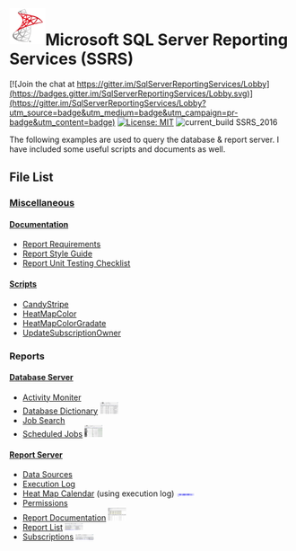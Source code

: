 <img align="left" src="Images/ReadMe/App.png" width="64px" >

# Microsoft SQL Server Reporting Services (SSRS)

[![Join the chat at https://gitter.im/SqlServerReportingServices/Lobby](https://badges.gitter.im/SqlServerReportingServices/Lobby.svg)](https://gitter.im/SqlServerReportingServices/Lobby?utm_source=badge&utm_medium=badge&utm_campaign=pr-badge&utm_content=badge)
[![License: MIT](https://img.shields.io/badge/License-MIT-yellow.svg)](LICENSE "MIT License Copyright © Anthony Duguid")
![current_build SSRS_2016](https://img.shields.io/badge/current_build-SSRS_2016-red.svg)

The following examples are used to query the database & report server. I have included some useful scripts and documents as well.
<!---
[![License: MIT](https://img.shields.io/badge/License-MIT-yellow.svg)](LICENSE "MIT License Copyright © 2017 Anthony Duguid")
[![star this repo](http://githubbadges.com/star.svg?user=aduguid&repo=SqlServerReportingServices&style=flat&color=fff&background=007ec6)](http://github.com/aduguid/SqlServerReportingServices)
[![fork this repo](http://githubbadges.com/fork.svg?user=aduguid&repo=SqlServerReportingServices&style=flat&color=fff&background=007ec6)](http://github.com/aduguid/SqlServerReportingServices/fork)
--->
## File List
### [Miscellaneous](/Miscellaneous)
#### [Documentation](/Miscellaneous/Documentation)
* [Report Requirements](/Miscellaneous/Documentation/Report%20Requirements.docx)
* [Report Style Guide](/Miscellaneous/Documentation/Report%20Style%20Guide.docx)
* [Report Unit Testing Checklist](/Miscellaneous/Documentation/Report%20Unit%20Testing%20Checklist.docx)
#### [Scripts](/Miscellaneous/Scripts)
* [CandyStripe](/Miscellaneous/Scripts/CandyStripe.vb)
* [HeatMapColor](/Miscellaneous/Scripts/HeatMapColor.vb)
* [HeatMapColorGradate](/Miscellaneous/Scripts/HeatMapColorGradate.vb)
* [UpdateSubscriptionOwner](/Miscellaneous/Scripts/UpdateSubscriptionOwner.sql)
### Reports
#### [Database Server](/ServerDatabase)
* [Activity Moniter](/ServerDatabase/Activity%20Moniter.rdl)
* [Database Dictionary](/ServerDatabase/Database%20Dictionary.rdl) <kbd><img src="Images/ReadMe/ssrsdatadictionary.png" width="32px"></kbd>
* [Job Search](/ServerDatabase/Job%20Search.rdl)
* [Scheduled Jobs](/ServerDatabase/Scheduled%20Jobs.rdl)  <kbd><img src="Images/ReadMe/ssrsscheduledjobs.png" width="32px"></kbd>
#### [Report Server](/ServerReports)
* [Data Sources](/ServerReports/Data%20Sources.rdl)
* [Execution Log](/ServerReports/Execution%20Log.rdl)
* [Heat Map Calendar](/ServerReports/Heatmap%20Calendar.rdl) (using execution log) <kbd><img src="Images/ReadMe/ssrsheatmap_calendar.png" width="32px"></kbd>
* [Permissions](/ServerReports/Permissions.rdl)
* [Report Documentation](/ServerReports/Report%20Documentation.rdl)  <kbd><img src="Images/ReadMe/ssrsreportdocumentation.png" width="32px"></kbd>
* [Report List](/ServerReports/Report%20List.rdl)  <kbd><img src="Images/ReadMe/ssrsreportlisting.png" width="32px"></kbd>
* [Subscriptions](/ServerReports/Subscriptions.rdl)  <kbd><img src="Images/ReadMe/ssrsreportsubscriptions.png" width="32px"></kbd>

